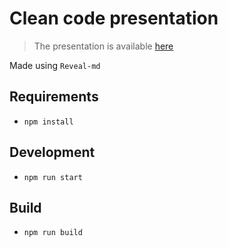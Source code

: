 # Clean code presentation

> The presentation is available [here](https://mderrien29.github.io/presentation-clean-code/)

Made using `Reveal-md`

## Requirements

- `npm install`

## Development

- `npm run start`

## Build

- `npm run build`
